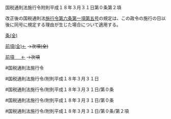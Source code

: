 国税通則法施行令附則平成１８年３月３１日第０条第２項

改正後の国税通則法[施行令第六条第一項第五号](国税通則法施行＿令＿第６条第１項第５号)の規定は、この政令の施行の日以後に同号に規定する理由が生じた場合について適用する。

[条(全)](国税通則法施行＿令附則平成１８年３月３１日第０条_.md)

[前項(全)←](国税通則法施行＿令附則平成１８年３月３１日第０条第１項_.md)  ~~→次項(全)~~

[前項 　 ←](国税通則法施行＿令附則平成１８年３月３１日第０条第１項.md)  ~~→次項~~



#国税通則法施行令

#国税通則法施行令/附則平成１８年３月３１日

#国税通則法施行令/附則平成１８年３月３１日/第０条

#国税通則法施行令/附則平成１８年３月３１日/第０条

#国税通則法施行令/附則平成１８年３月３１日/第０条/第２項

